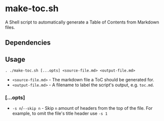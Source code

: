# make-toc.sh
A Shell script to automatically generate a Table of Contents from Markdown files.

## Dependencies


## Usage
```
. ./make-toc.sh [...opts] <source-file.md> <output-file.md>
```

- `<source-file.md>` - The markdown file a ToC should be generated for.
- `<output-file.md>` - A filename to label the script's output, e.g. `toc.md`.

### [...opts]
- `-s n`/`--skip n` - Skip `n` amount of headers from the top of the file. For example, to omit the file's title header use `-s 1`
